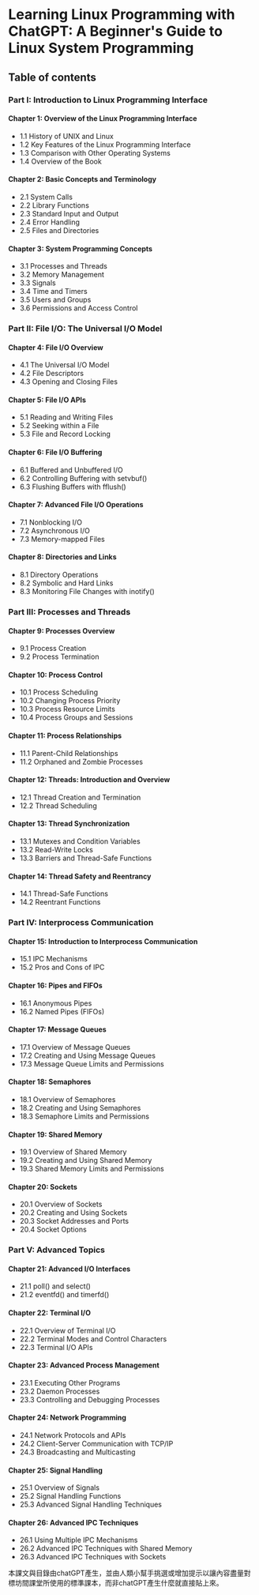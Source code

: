 # Learning Linux Programming with ChatGPT: A Beginner's Guide to Linux System Programming

## Table of contents

### Part I: Introduction to Linux Programming Interface

####   Chapter 1: Overview of the Linux Programming Interface
* 1.1 History of UNIX and Linux
* 1.2 Key Features of the Linux Programming Interface
* 1.3 Comparison with Other Operating Systems
* 1.4 Overview of the Book
####  Chapter 2: Basic Concepts and Terminology
* 2.1 System Calls
* 2.2 Library Functions
* 2.3 Standard Input and Output
* 2.4 Error Handling
* 2.5 Files and Directories
####  Chapter 3: System Programming Concepts
* 3.1 Processes and Threads
* 3.2 Memory Management
*  3.3 Signals
* 3.4 Time and Timers
* 3.5 Users and Groups
* 3.6 Permissions and Access Control

### Part II: File I/O: The Universal I/O Model

####  Chapter 4: File I/O Overview
* 4.1 The Universal I/O Model
* 4.2 File Descriptors
* 4.3 Opening and Closing Files
####  Chapter 5: File I/O APIs
* 5.1 Reading and Writing Files
* 5.2 Seeking within a File
* 5.3 File and Record Locking
####  Chapter 6: File I/O Buffering
* 6.1 Buffered and Unbuffered I/O
* 6.2 Controlling Buffering with setvbuf()
* 6.3 Flushing Buffers with fflush()
####  Chapter 7: Advanced File I/O Operations
* 7.1 Nonblocking I/O
* 7.2 Asynchronous I/O
* 7.3 Memory-mapped Files
####  Chapter 8: Directories and Links
* 8.1 Directory Operations
* 8.2 Symbolic and Hard Links
* 8.3 Monitoring File Changes with inotify()

### Part III: Processes and Threads

####  Chapter 9: Processes Overview
* 9.1 Process Creation
* 9.2 Process Termination
####  Chapter 10: Process Control
* 10.1 Process Scheduling
* 10.2 Changing Process Priority
* 10.3 Process Resource Limits
* 10.4 Process Groups and Sessions
####  Chapter 11: Process Relationships
* 11.1 Parent-Child Relationships
* 11.2 Orphaned and Zombie Processes
####  Chapter 12: Threads: Introduction and Overview
* 12.1 Thread Creation and Termination
* 12.2 Thread Scheduling
####  Chapter 13: Thread Synchronization
* 13.1 Mutexes and Condition Variables
* 13.2 Read-Write Locks
* 13.3 Barriers and Thread-Safe Functions
####  Chapter 14: Thread Safety and Reentrancy
* 14.1 Thread-Safe Functions
* 14.2 Reentrant Functions

###  Part IV: Interprocess Communication

####  Chapter 15: Introduction to Interprocess Communication
* 15.1 IPC Mechanisms
* 15.2 Pros and Cons of IPC
####  Chapter 16: Pipes and FIFOs
* 16.1 Anonymous Pipes
* 16.2 Named Pipes (FIFOs)
####  Chapter 17: Message Queues
* 17.1 Overview of Message Queues
* 17.2 Creating and Using Message Queues
* 17.3 Message Queue Limits and Permissions
####  Chapter 18: Semaphores
* 18.1 Overview of Semaphores
* 18.2 Creating and Using Semaphores
* 18.3 Semaphore Limits and Permissions
####  Chapter 19: Shared Memory
* 19.1 Overview of Shared Memory
* 19.2 Creating and Using Shared Memory
* 19.3 Shared Memory Limits and Permissions
####  Chapter 20: Sockets
* 20.1 Overview of Sockets
* 20.2 Creating and Using Sockets
* 20.3 Socket Addresses and Ports
* 20.4 Socket Options

### Part V: Advanced Topics

####  Chapter 21: Advanced I/O Interfaces
* 21.1 poll() and select()
* 21.2 eventfd() and timerfd()
####  Chapter 22: Terminal I/O
* 22.1 Overview of Terminal I/O
* 22.2 Terminal Modes and Control Characters
* 22.3 Terminal I/O APIs
####  Chapter 23: Advanced Process Management
* 23.1 Executing Other Programs
* 23.2 Daemon Processes
* 23.3 Controlling and Debugging Processes
####  Chapter 24: Network Programming
* 24.1 Network Protocols and APIs
* 24.2 Client-Server Communication with TCP/IP
* 24.3 Broadcasting and Multicasting
####  Chapter 25: Signal Handling
* 25.1 Overview of Signals
* 25.2 Signal Handling Functions
* 25.3 Advanced Signal Handling Techniques
####  Chapter 26: Advanced IPC Techniques
* 26.1 Using Multiple IPC Mechanisms
* 26.2 Advanced IPC Techniques with Shared Memory
* 26.3 Advanced IPC Techniques with Sockets


本課文與目錄由chatGPT產生，並由人類小幫手挑選或增加提示以讓內容盡量對標坊間課堂所使用的標準課本，而非chatGPT產生什麼就直接貼上來。
